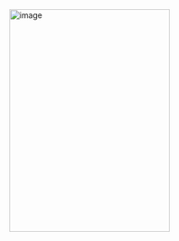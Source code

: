 <img width="285" height="396" alt="image" src="https://github.com/user-attachments/assets/3b42c035-9e2a-4802-9da6-5a44734994eb" />
